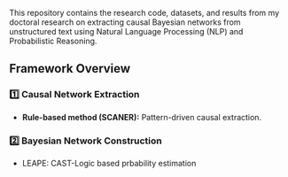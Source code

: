 This repository contains the research code, datasets, and results from my doctoral research on extracting causal Bayesian networks from unstructured text using Natural Language Processing (NLP) and Probabilistic Reasoning.

## Framework Overview
### 1️⃣ Causal Network Extraction
- **Rule-based method (SCANER):** Pattern-driven causal extraction.

### 2️⃣ Bayesian Network Construction
- LEAPE: CAST-Logic based prbability estimation

